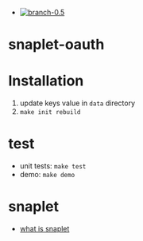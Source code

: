 

- [![branch-0.5](https://secure.travis-ci.org/HaskellCNOrg/snap-oauth.png?branch=branch/0.5)](http://travis-ci.org/HaskellCNOrg/snap-oauth)

snaplet-oauth
=============


Installation
=============
  
  1. update keys value in `data` directory
  2. `make init rebuild`

test
=============

  - unit tests: `make test`
  - demo: `make demo`

snaplet
=============

- [what is snaplet]

[what is snaplet]: http://snapframework.com/docs/tutorials/snaplets-tutorial
